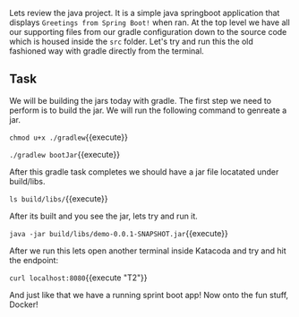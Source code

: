 Lets review the java project. It is a simple java springboot application that displays ```Greetings from Spring Boot!``` when ran. At the top level we have all our supporting files from our gradle configuration down to the source code which is housed inside the ```src``` folder. Let's try and run this the old fashioned way with gradle directly from the terminal. 

## Task
We will be building the jars today with gradle. The first step we need to perform is to build the jar. We will run the following command to genreate a jar.

`chmod u+x ./gradlew`{{execute}}

`./gradlew bootJar`{{execute}}


After this gradle task completes we should have a jar file locatated under build/libs.

`ls build/libs/`{{execute}}

After its built and you see the jar, lets try and run it. 

`java -jar build/libs/demo-0.0.1-SNAPSHOT.jar`{{execute}}

After we run this lets open another terminal inside Katacoda and try and hit the endpoint:

`curl localhost:8080`{{execute "T2"}}

And just like that we have a running sprint boot app! Now onto the fun stuff, Docker!